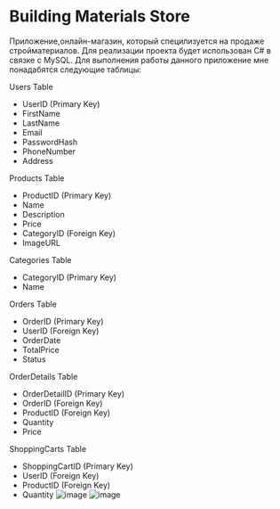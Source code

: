 # Building Materials Store
Приложение,онлайн-магазин, который специлизуется на продаже стройматериалов. Для реализации проекта будет использован C# в связке с MySQL.
Для выполнения работы данного приложение мне понадабятся следующие таблицы:

Users Table
+ UserID (Primary Key)
+ FirstName
+ LastName
+ Email
+ PasswordHash
+ PhoneNumber
+ Address
  
Products Table
+ ProductID (Primary Key)
+ Name
+ Description
+ Price
+ CategoryID (Foreign Key)
+ ImageURL

Categories Table
+ CategoryID (Primary Key)
+ Name

Orders Table
+ OrderID (Primary Key)
+ UserID (Foreign Key)
+ OrderDate
+ TotalPrice
+ Status

OrderDetails Table
+ OrderDetailID (Primary Key)
+ OrderID (Foreign Key)
+ ProductID (Foreign Key)
+ Quantity
+ Price

ShoppingCarts Table
+ ShoppingCartID (Primary Key)
+ UserID (Foreign Key)
+ ProductID (Foreign Key)
+ Quantity
![image](https://github.com/5highest1/Building-Materials-Store/assets/154591207/499d37c2-9446-4ae8-83c9-25eebdb01f0d)
![image](https://github.com/5highest1/Building-Materials-Store/assets/154591207/07b44ee5-b197-4e73-93b4-2a197260e075)


